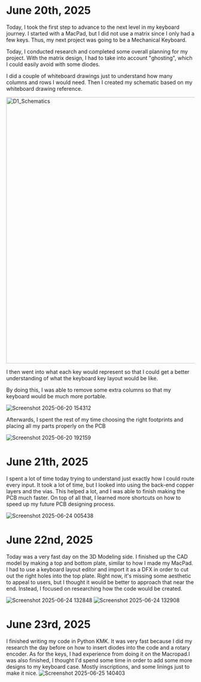 # June 20th, 2025
Today, I took the first step to advance to the next level in my keyboard journey. I started with a MacPad, but I did not use a matrix since I only had a few keys. Thus, my next project was going to be a Mechanical Keyboard.

Today, I conducted research and completed some overall planning for my project. With the matrix design, I had to take into account "ghosting", which I could easily avoid with some diodes. 

I did a couple of whiteboard drawings just to understand how many columns and rows I would need. Then I created my schematic based on my whiteboard drawing reference. 

<img width="709" alt="D1_Schematics" src="https://github.com/user-attachments/assets/753b6ddc-71cd-40f3-bc8c-fdfaba43a062" />

I then went into what each key would represent so that I could get a better understanding of what the keyboard key layout would be like.

By doing this, I was able to remove some extra columns so that my keyboard would be much more portable.

![Screenshot 2025-06-20 154312](https://github.com/user-attachments/assets/4d5bfdb6-1e10-486a-80fa-9d4704626020)


Afterwards, I spent the rest of my time choosing the right footprints and placing all my parts properly on the PCB


![Screenshot 2025-06-20 192159](https://github.com/user-attachments/assets/2b8595ca-d0da-415c-9701-bff9e6d7eb78)


# June 21th, 2025
I spent a lot of time today trying to understand just exactly how I could route every input. It took a lot of time, but I looked into using the back-end copper layers and the vias. This helped a lot, and I was able to finish making the PCB much faster. On top of all that, I learned more shortcuts on how to speed up my future PCB designing process.

![Screenshot 2025-06-24 005438](https://github.com/user-attachments/assets/3ded05ee-60ca-4a6b-9f2e-0eeefa13afa1)


# June 22nd, 2025
Today was a very fast day on the 3D Modeling side. I finished up the CAD model by making a top and bottom plate, similar to how I made my MacPad. I had to use a keyboard layout editor and import it as a DFX in order to cut out the right holes into the top plate. Right now, it's missing some aesthetic to appeal to users, but I thought it would be better to approach that near the end. Instead, I focused on researching how the code would be created.

![Screenshot 2025-06-24 132848](https://github.com/user-attachments/assets/530ba73e-e083-4c96-be5e-964affe50b20)
![Screenshot 2025-06-24 132908](https://github.com/user-attachments/assets/feaa8121-55bc-4ec2-b769-3ab3c2f4ea51)


# June 23rd, 2025
I finished writing my code in Python KMK. It was very fast because I did my research the day before on how to insert diodes into the code and a rotary encoder. As for the keys, I had experience from doing it on the Macropad.I was also  finished, I thought I'd spend some time in order to add some more designs to my keyboard case. Mostly inscriptions, and some linings just to make it nice.
![Screenshot 2025-06-25 140403](https://github.com/user-attachments/assets/7a3564c9-32cb-4950-8cda-f16ca27bc3fd)




